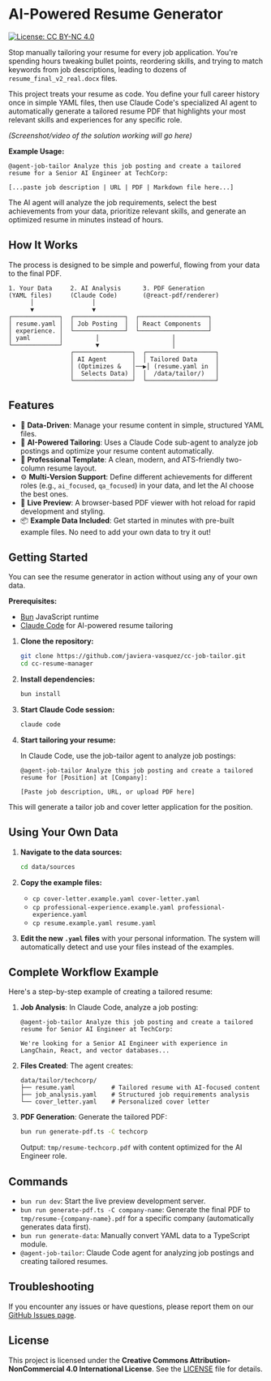 # AI-Powered Resume Generator

[![License: CC BY-NC 4.0](https://img.shields.io/badge/License-CC%20BY--NC%204.0-lightgrey.svg)](https://creativecommons.org/licenses/by-nc/4.0/)

Stop manually tailoring your resume for every job application. You're spending hours tweaking bullet points, reordering skills, and trying to match keywords from job descriptions, leading to dozens of `resume_final_v2_real.docx` files.

This project treats your resume as code. You define your full career history once in simple YAML files, then use Claude Code's specialized AI agent to automatically generate a tailored resume PDF that highlights your most relevant skills and experiences for any specific role.

*(Screenshot/video of the solution working will go here)*

**Example Usage:**
```
@agent-job-tailor Analyze this job posting and create a tailored resume for a Senior AI Engineer at TechCorp:

[...paste job description | URL | PDF | Markdown file here...]
```

The AI agent will analyze the job requirements, select the best achievements from your data, prioritize relevant skills, and generate an optimized resume in minutes instead of hours.

## How It Works

The process is designed to be simple and powerful, flowing from your data to the final PDF.

```
1. Your Data     2. AI Analysis      3. PDF Generation
(YAML files)     (Claude Code)       (@react-pdf/renderer)
      │                │
      ▼                ▼
┌─────────────┐  ┌──────────────┐  ┌───────────────────┐
│ resume.yaml │  │ Job Posting  │  │ React Components  │
│ experience. │  └──────────────┘  └───────────────────┘
│ yaml        │         │                    │
└─────────────┘         ▼                    │
                 ┌────────────────┐  ┌───────────────────┐
                 │ AI Agent       │  │ Tailored Data     │
                 │ (Optimizes &   │──▶│ (resume.yaml in  │
                 │  Selects Data) │  │  /data/tailor/)   │
                 └────────────────┘  └───────────────────┘
```

## Features

-   📄 **Data-Driven**: Manage your resume content in simple, structured YAML files.
-   🤖 **AI-Powered Tailoring**: Uses a Claude Code sub-agent to analyze job postings and optimize your resume content automatically.
-   🎨 **Professional Template**: A clean, modern, and ATS-friendly two-column resume layout.
-   ⚙️ **Multi-Version Support**: Define different achievements for different roles (e.g., `ai_focused`, `qa_focused`) in your data, and let the AI choose the best ones.
-   🚀 **Live Preview**: A browser-based PDF viewer with hot reload for rapid development and styling.
-   📦 **Example Data Included**: Get started in minutes with pre-built example files. No need to add your own data to try it out!

## Getting Started

You can see the resume generator in action without using any of your own data.

**Prerequisites:**
- [Bun](https://bun.sh/) JavaScript runtime
- [Claude Code](https://claude.ai/code) for AI-powered resume tailoring

1.  **Clone the repository:**
    ```bash
    git clone https://github.com/javiera-vasquez/cc-job-tailor.git
    cd cc-resume-manager
    ```

2.  **Install dependencies:**
    ```bash
    bun install
    ```

3.  **Start Claude Code session:**
    ```bash
    claude code
    ```

4.  **Start tailoring your resume:**

    In Claude Code, use the job-tailor agent to analyze job postings:
    ```
    @agent-job-tailor Analyze this job posting and create a tailored resume for [Position] at [Company]:

    [Paste job description, URL, or upload PDF here]
    ```

    
This will generate a tailor job and cover letter application for the position.

## Using Your Own Data

1.  **Navigate to the data sources:**
    ```bash
    cd data/sources
    ```

2.  **Copy the example files:**
    *   `cp cover-letter.example.yaml cover-letter.yaml`
    *   `cp professional-experience.example.yaml professional-experience.yaml`
    *   `cp resume.example.yaml resume.yaml`

3.  **Edit the new `.yaml` files** with your personal information. The system will automatically detect and use your files instead of the examples.

## Complete Workflow Example

Here's a step-by-step example of creating a tailored resume:

1. **Job Analysis**: In Claude Code, analyze a job posting:
   ```
   @agent-job-tailor Analyze this job posting and create a tailored resume for Senior AI Engineer at TechCorp:

   We're looking for a Senior AI Engineer with experience in LangChain, React, and vector databases...
   ```

2. **Files Created**: The agent creates:
   ```
   data/tailor/techcorp/
   ├── resume.yaml          # Tailored resume with AI-focused content
   ├── job_analysis.yaml    # Structured job requirements analysis
   └── cover_letter.yaml    # Personalized cover letter
   ```

3. **PDF Generation**: Generate the tailored PDF:
   ```bash
   bun run generate-pdf.ts -C techcorp
   ```

   Output: `tmp/resume-techcorp.pdf` with content optimized for the AI Engineer role.

## Commands

-   `bun run dev`: Start the live preview development server.
-   `bun run generate-pdf.ts -C company-name`: Generate the final PDF to `tmp/resume-{company-name}.pdf` for a specific company (automatically generates data first).
-   `bun run generate-data`: Manually convert YAML data to a TypeScript module.
-   `@agent-job-tailor`: Claude Code agent for analyzing job postings and creating tailored resumes.

## Troubleshooting

If you encounter any issues or have questions, please report them on our [GitHub Issues page](https://github.com/javier-lopez-montes/cc-resume-manager/issues).

## License

This project is licensed under the **Creative Commons Attribution-NonCommercial 4.0 International License**. See the [LICENSE](LICENSE) file for details.